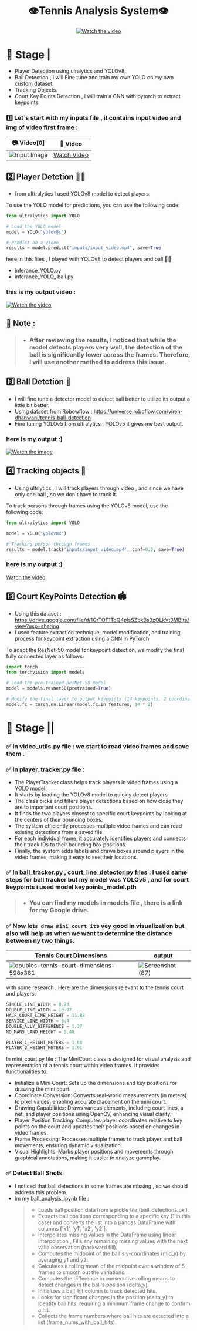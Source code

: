 

<div align="center">  

# 👁️Tennis Analysis System👁️   

[![Watch the video](https://github.com/user-attachments/assets/25cfceab-2b42-46b4-b533-3f6c3baf505e)](https://github.com/user-attachments/assets/25cfceab-2b42-46b4-b533-3f6c3baf505e)  
  
</div>



#  🏀 Stage |  

 
- Player Detection using ulralytics and YOLOv8.
- Ball Detection , i will Fine tune and train my own YOLO on my own custom dataset.
- Tracking Objects.
- Court Key Points Detection , i will train a CNN with pytorch to extract keypoints


### 1️⃣ Let`s start with my inputs file , it contains input video and img of video first frame :


| 📷 Video[0]                                            | 🎥 Video                                    |  
|------------------------------------------------------|---------------------------------------------|  
| ![Input Image](https://github.com/user-attachments/assets/3f6e0887-53b0-4b8a-8320-e256ac6709cc) | [Watch Video](https://github.com/mennaafi/TennisComp-Vision-Analysis-System/blob/main/inputs/input_video.mp4) |


## 2️⃣ Player Detction 🏃‍♂️  
 - from ulttralytics I used YOLOv8 model to detect players.
   

To use the YOLO model for predictions, you can use the following code:  

```python  
from ultralytics import YOLO  

# Load the YOLO model  
model = YOLO("yolov8x")

# Predict on a video  
results = model.predict("inputs/input_video.mp4", save=True

```
here in this files , I played with YOLOv8 to detect players and ball 🤸‍♀️
- inferance_YOLO.py
- inferance_YOLO_ ball.py

### this is my output video : 

[![Watch the video](https://github.com/user-attachments/assets/25cfceab-2b42-46b4-b533-3f6c3baf505e)](https://github.com/user-attachments/assets/78fe1c22-1709-4505-b236-90081f7e7046)


## 📌 Note :

 > - ### After reviewing the results, I noticed that while the model detects players very well, the detection of the ball is significantly lower across the frames. Therefore, I will use another method to address this issue.




## 3️⃣ Ball Detction 🏀
- I will fine tune a detector model to detect ball better to utilize its output a little bit better.
- Using dataset from Robowflow : https://universe.roboflow.com/viren-dhanwani/tennis-ball-detection
- Fine tuning YOLOv5 from ultralytics , YOLOv5 it gives me best output.

### here is my output :)

[![Watch the image](https://github.com/user-attachments/assets/760b034c-05b2-4a7a-91ec-101fcc786c64)](https://github.com/user-attachments/assets/760b034c-05b2-4a7a-91ec-101fcc786c64)


## 4️⃣ Tracking objects 🔎
- Using ultrlytics , I will track players through video , and since we have only one ball , so we don`t have to track it.

To track persons through frames using the YOLOv8 model, use the following code:  

```python  
from ultralytics import YOLO  

model = YOLO("yolov8x")  

# Tracking person through frames  
results = model.track('inputs/input_video.mp4', conf=0.2, save=True)
```
### here is my output :)

[Watch the video](https://github.com/user-attachments/assets/c613ef69-d955-439a-b485-4fdddd778e53)

## 5️⃣ Court KeyPoints Detection 🏟️
- Using  this dataset : https://drive.google.com/file/d/1QrTOF1ToQ4plsSZbkBs3zOLkVt3MBlta/view?usp=sharing
- I used feature extraction technique, model modification, and training process for keypoint extraction using a CNN in PyTorch

To adapt the ResNet-50 model for keypoint detection, we modify the final fully connected layer as follows:

```python
import torch
from torchvision import models

# Load the pre-trained ResNet-50 model
model = models.resnet50(pretrained=True)

# Modify the final layer to output keypoints (14 keypoints, 2 coordinates each)
model.fc = torch.nn.Linear(model.fc.in_features, 14 * 2)
```






#  🏀 Stage ||


###  ✅ In video_utils.py file : we start to read video frames and save them .


###  ✅ In player_tracker.py file : 

- The PlayerTracker class helps track players in video frames using a YOLO model.
- It starts by loading the YOLOv8 model to quickly detect players.
- The class picks and filters player detections based on how close they are to important court positions.
- It finds the two players closest to specific court keypoints by looking at the centers of their bounding boxes.
- The system efficiently processes multiple video frames and can read existing detections from a saved file.
- For each individual frame, it accurately identifies players and connects their track IDs to their bounding box positions.
- Finally, the system adds labels and draws boxes around players in the video frames, making it easy to see their locations.



### ✅ In ball_tracker.py  , court_line_detector.py files :  I used same steps for ball tracker but my model was YOLOv5 , and for court keypoints i used model keypoints_model.pth
 > - ### You can find my models in models file , there is a link for my Google drive.






###  ✅ Now let`s draw mini court it`s vey good in visualization but also will help us when we want to determine the distance between ny two things.


| Tennis Court Dimensions | output |  
|------------------------|------------|  
| ![doubles-tennis-court-dimensions-598x381](https://github.com/user-attachments/assets/c1f391d9-f1d9-471a-ae94-c54e237e3c4a) | ![Screenshot (87)](https://github.com/user-attachments/assets/e330f186-147b-4937-956f-90778f1c1794) |

with some research ,
Here are the dimensions relevant to the tennis court and players:  

```python  
SINGLE_LINE_WIDTH = 8.23  
DOUBLE_LINE_WIDTH = 10.97  
HALF_COURT_LINE_HEIGHT = 11.88  
SERVICE_LINE_WIDTH = 6.4  
DOUBLE_ALLY_DIFFERENCE = 1.37  
NO_MANS_LAND_HEIGHT = 5.48  

PLAYER_1_HEIGHT_METERS = 1.88  
PLAYER_2_HEIGHT_METERS = 1.91  
```

In mini_court.py file : The MiniCourt class is designed for visual analysis and representation of a tennis court within video frames. It provides functionalities to:

- Initialize a Mini Court: Sets up the dimensions and key positions for drawing the mini court.
- Coordinate Conversion: Converts real-world measurements (in meters) to pixel values, enabling accurate placement on the mini court.
- Drawing Capabilities: Draws various elements, including court lines, a net, and player positions using OpenCV, enhancing visual clarity.
- Player Position Tracking: Computes player coordinates relative to key points on the court and updates their positions based on changes in video frames.
- Frame Processing: Processes multiple frames to track player and ball movements, ensuring dynamic visualization.
- Visual Highlights: Marks player positions and movements through graphical annotations, making it easier to analyze gameplay.





###  ✅ Detect Ball Shots 

- I noticed that ball detections in some frames are missing , so we should address this problem.
- im my ball_analysis_ipynb file :
   > - Loads ball position data from a pickle file (ball_detections.pkl).
   > - Extracts ball positions corresponding to a specific key (1 in this case) and converts the list into a pandas DataFrame with columns ['x1', 'y1', 'x2', 'y2'].
   > - Interpolates missing values in the DataFrame using linear interpolation , Fills any remaining missing values with the next valid observation (backward fill).
   > - Computes the midpoint of the ball's y-coordinates (mid_y) by averaging y1 and y2.
   > - Calculates a rolling mean of the midpoint over a window of 5 frames to smooth out the variations.
   > - Computes the difference in consecutive rolling means to detect changes in the ball's position (delta_y).
   > - Initializes a ball_hit column to track detected hits.
   > - Looks for significant changes in the position (delta_y) to identify ball hits, requiring a minimum frame change to confirm a hit.
   > - Collects the frame numbers where ball hits are detected into a list (frame_nums_with_ball_hits).





  


